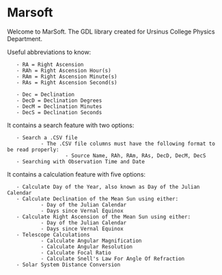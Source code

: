 # Marsoft

Welcome to MarSoft. The GDL library created for Ursinus College Physics Department.
 
Useful abbreviations to know:

       - RA = Right Ascension
       - RAh = Right Ascension Hour(s)
       - RAm = Right Ascension Minute(s)
       - RAs = Right Ascension Second(s)

       - Dec = Declination
       - DecD = Declination Degrees
       - DecM = Declination Minutes
       - DecS = Declination Seconds

 It contains a search feature with two options:
 
       - Search a .CSV file
               - The .CSV file columns must have the following format to be read properly:
                       - Source Name, RAh, RAm, RAs, DecD, DecM, DecS
       - Searching with Observation Time and Date

 It contains a calculation feature with five options:
 
       - Calculate Day of the Year, also known as Day of the Julian Calendar
       - Calculate Declination of the Mean Sun using either:
               - Day of the Julian Calendar
               - Days since Vernal Equinox
       - Calculate Right Ascension of the Mean Sun using either:
               - Day of the Julian Calendar
               - Days since Vernal Equinox
       - Telescope Calculations
               - Calculate Angular Magnification
               - Calculate Angular Resolution
               - Calculate Focal Ratio
               - Calculate Snell's Law For Angle Of Refraction
       - Solar System Distance Conversion 
       
       
       
